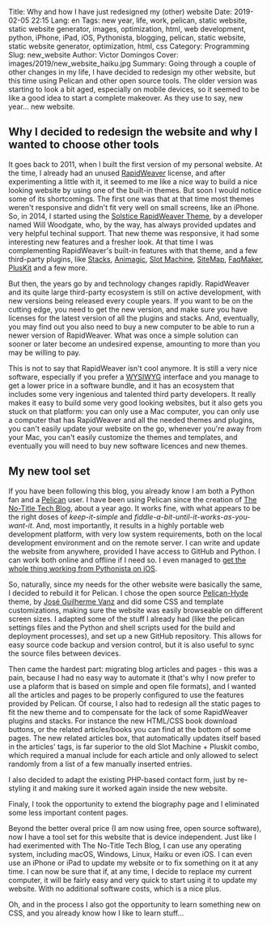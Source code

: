 Title: Why and how I have just redesigned my (other) website
Date: 2019-02-05 22:15
Lang: en
Tags: new year, life, work, pelican, static website, static website generator, images, optimization, html, web development, python, iPhone, iPad, iOS, Pythonista, blogging, pelican, static website, static website generator, optimization, html, css
Category: Programming
Slug: new_website
Author: Victor Domingos
Cover: images/2019/new_website_haiku.jpg
Summary: Going through a couple of other changes in my life, I have decided to redesign my other website, but this time using Pelican and other open source tools. The older version was starting to look a bit aged, especially on mobile devices, so it seemed to be like a good idea to start a complete makeover. As they use to say, new year... new website.


## Why I decided to redesign the website and why I wanted to choose other tools

It goes back to 2011, when I built the first version of my personal website. At the time, I already had an unused [RapidWeaver](https://www.realmacsoftware.com/rapidweaver/) license, and after experimenting a little with it, it seemed to me like a nice way to build a nice looking website by using one of the built-in themes. But soon I would notice some of its shortcomings. The first one was that at that time most themes weren't responsive and didn't fit very well on small screens, like an iPhone. So, in 2014, I started using the [Solstice RapidWeaver Theme](https://themeflood.com/solstice/), by a developer named Will Woodgate, who, by the way, has always provided updates and very helpful techinal support. That new theme was responsive, it had some interesting new features and a fresher look. At that time I was complementing RapidWeaver's built-in features with that theme, and a few third-party plugins, like [Stacks](https://yourhead.com/stacks/), [Animagic](https://elixirgraphics.com/plugins/animagic), [Slot Machine](https://docs.joeworkman.net/rapidweaver/stacks/slot-machine), [SiteMap](http://www.yourhead.com/sitemap), [FaqMaker](http://yourhead.com/faqmaker), [PlusKit](http://yourhead.com/pluskit) and a few more.

But then, the years go by and technology changes rapidly. RapidWeaver and its quite large third-party ecosystem is still on active development, with new versions being released every couple years. If you want to be on the cutting edge, you need to get the new version, and make sure you have licenses for the latest version of all the plugins and stacks. And, eventually, you may find out you also need to buy a new computer to be able to run a newer version of RapidWeaver. What was once a simple solution can sooner or later become an undesired expense, amounting to more than you may be willing to pay.

This is not to say that RapidWeaver isn't cool anymore. It is still a very nice software, especially if you prefer a [WYSIWYG](https://en.wikipedia.org/wiki/WYSIWYG) interface and you manage to get a lower price in a software bundle, and it has an ecosystem that includes some very ingenious and talented third party developers. It really makes it easy to build some very good looking websites, but it also gets you stuck on that platform: you can only use a Mac computer, you can only use a computer that has RapidWeaver and all the needed themes and plugins, you can't easily update your website on the go, whenever you're away from your Mac, you can't easily customize the themes and templates, and eventually you will need to buy new software licences and new themes.


## My new tool set

If you have been following this blog, you already know I am both a Python fan and a [Pelican](https://docs.getpelican.com/) user. I have been using Pelican since the creation of [The No-Title Tech Blog](https://no-title.victordomingos.com), about a year ago. It works fine, with what appears to be the right doses of *keep-it-simple* and *fiddle-a-bit-until-it-works-as-you-want-it*. And, most importantly, it results in a highly portable web development platform, with very low system requirements, both on the local development environment and on the remote server. I can write and update the website from anywhere, provided I have access to GitHub and Python. I can work both online and offline if I need so. I even managed to [get the whole thing working from Pythonista on iOS]({filename}/articles/2018/2018-07-01_how_i_use_python_to_blog_from_iphone.md). 

So, naturally, since my needs for the other website were basically the same, I decided to rebuild it for Pelican. I chose the open source [Pelican-Hyde](https://github.com/jvanz/pelican-hyde) theme, by [José Guilherme Vanz](https://jvanz.com) and did some CSS and template customizations, making sure  the website was easily browseable on different screen sizes. I adapted some of the stuff I already had (like the pelican settings files and the Python and shell scripts used for the build and deployment processes), and set up a new GitHub repository. This allows for easy source code backup and version control, but it is also useful to sync the source files between devices.

Then came the hardest part: migrating blog articles and pages - this was a pain, because I had no easy way to automate it (that's why I now prefer to use a plaform that is based on simple and open file formats), and I wanted all the articles and pages to be properly configured to use the features provided by Pelican. Of course, I also had to redesign all the static pages to fit the new theme and to compensate for the lack of some RapidWeaver plugins and stacks. For instance the new HTML/CSS book download buttons, or the related articles/books you can find at the bottom of some pages. The new related articles box, that automatically updates itself based in the articles' tags, is far superior to the old Slot Machine + Pluskit combo, which required a manual include for each article and only allowed to select randomly from a list of a few manually inserted entries.

I also decided to adapt the existing PHP-based contact form, just by re-styling it and making sure it worked again inside the new website. 

Finaly, I took the opportunity to extend the biography page and I eliminated some less important content pages.





Beyond the better overal price (I am now using free, open source software), now I have a tool set for this website that is device independent. Just like I had exerimented with The No-Title Tech Blog, I can use any operating system, including macOS, Windows, Linux, Haiku or even iOS. I can even use an iPhone or iPad to update my website or to fix something on it at any time. I can now be sure that if, at any time, I decide to replace my current computer, it will be fairly easy and very quick to start using it to update my website. With no additional software costs, which is a nice plus.

Oh, and in the process I also got the opportunity to learn something new on CSS, and you already know how I like to learn stuff...




